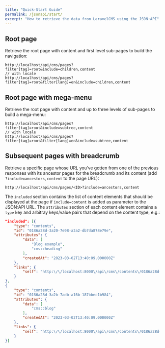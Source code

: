```yaml
---
title: "Quick-Start Guide"
permalink: /jsonapi/start/
excerpt: "How to retrieve the data from LaravelCMS using the JSON:API"
---
```


## Root page

Retrieve the root page with content and first level sub-pages to build the navigation:

```
http://localhost/api/cms/pages?filter[tag]=root&include=children,content
// with locale
http://localhost/api/cms/pages?filter[tag]=root&filter[lang]=en&include=children,content
```

## Root page with mega-menu

Retrieve the root page with content and up to three levels of sub-pages to build a mega-menu:

```
http://localhost/api/cms/pages?filter[tag]=root&include=subtree,content
// with locale
http://localhost/api/cms/pages?filter[tag]=root&filter[lang]=en&include=subtree,content
```

## Subsequent pages with breadcrumb

Retrieve a specific page whose URL you've gotten from one of the previous responses with its ancestor pages for the breadcrumb and its content (add `?include=ancestors,content` to the page URL):

```
http://localhost/api/cms/pages/<ID>?include=ancestors,content
```

The `included` section contains the list of content elements that should be displayed at the page if `include=content` is added as parameter to the JSON:API URL. The `attributes` section of each content element contains a `type` key and arbitray keys/value pairs that depend on the content type, e.g.:

```json
"included": [{
    "type": "contents",
    "id": "0186a28d-3a20-7e98-a2a2-db7da878e79e",
    "attributes": {
        "data": [
            "Blog example",
            "cms::heading"
        ],
        "createdAt": "2023-03-02T13:40:09.000000Z"
    },
    "links": {
        "self": "http:\/\/localhost:8000\/api\/cms\/contents\/0186a28d-3a20-7e98-a2a2-db7da878e79e"
    }
},
{
    "type": "contents",
    "id": "0186a28d-3a2b-7adb-a16b-187bbec1b984",
    "attributes": {
        "data": [
            "cms::blog"
        ],
        "createdAt": "2023-03-02T13:40:09.000000Z"
    },
    "links": {
        "self": "http:\/\/localhost:8000\/api\/cms\/contents\/0186a28d-3a2b-7adb-a16b-187bbec1b984"
    }
}]
```

